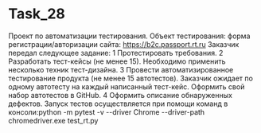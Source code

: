 # Task_28
Проект по автоматизации тестирования.
Объект тестирования: форма регистрации/авторизации сайта: https://b2c.passport.rt.ru
Заказчик передал следующее задание:
1 Протестировать требования.
2 Разработать тест-кейсы (не менее 15). Необходимо применить несколько техник тест-дизайна.
3 Провести автоматизированное тестирование продукта (не менее 15 автотестов). Заказчик ожидает по одному автотесту на каждый написанный тест-кейс. Оформить свой набор автотестов в GitHub.
4 Оформить описание обнаруженных дефектов. 
Запуск тестов осуществляется при помощи команд в консоли:python -m pytest -v --driver Chrome --driver-path chromedriver.exe test_rt.py
